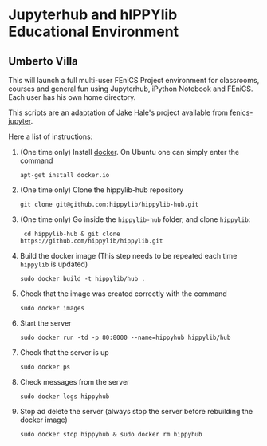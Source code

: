# Jupyterhub and hIPPYlib Educational Environment
## Umberto Villa

This will launch a full multi-user FEniCS Project environment for classrooms,
courses and general fun using Jupyterhub, iPython Notebook and FEniCS. Each
user has his own home directory.

This scripts are an adaptation of Jake Hale's project available from [fenics-jupyter](https://bitbucket.org/jackhale/fenics-jupyter).

Here a list of instructions:

1. (One time only) Install [docker](https://www.docker.com/). On Ubuntu one can simply enter the command

    ```
    apt-get install docker.io
    ```
    
2. (One time only) Clone the hippylib-hub repository

    ```
    git clone git@github.com:hippylib/hippylib-hub.git
    ```
    
3. (One time only) Go inside the `hippylib-hub` folder, and clone `hippylib`:

    ```
     cd hippylib-hub & git clone https://github.com/hippylib/hippylib.git
    ```
    
4. Build the docker image (This step needs to be repeated each time `hippylib` is updated)

    ```
    sudo docker build -t hippylib/hub .
    ```
   
5. Check that the image was created correctly with the command

    ```
    sudo docker images
    ```
   
6. Start the server

    ```
    sudo docker run -td -p 80:8000 --name=hippyhub hippylib/hub
    ```
   
7. Check that the server is up

    ```
    sudo docker ps
    ```
   
8. Check messages from the server

    ```
    sudo docker logs hippyhub
    ```
   
9. Stop ad delete the server (always stop the server before rebuilding the docker image)

    ```
    sudo docker stop hippyhub & sudo docker rm hippyhub
    ```
